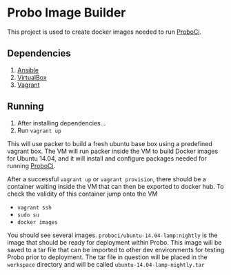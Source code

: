 # Probo Image Builder

This project is used to create docker images needed to run
[ProboCi](https://github.com/proboci/probo).

## Dependencies

1. [Ansible](https://docs.ansible.com/ansible/latest/index.html)
1. [VirtualBox](https://www.virtualbox.org/)
1. [Vagrant](https://www.vagrantup.com)

## Running

1. After installing dependencies...
1. Run `vagrant up`

This will use packer to build a fresh ubuntu base box using a predefined vagrant
box. The VM will run packer inside the VM to build Docker images for Ubuntu
14.04, and it will install and configure packages needed for running
[ProboCi](https://github.com/proboci/probo).

After a successful `vagrant up` or `vagrant provision`, there should be a
container waiting inside the VM that can then be exported to docker hub. To
check the validity of this container jump onto the VM

- `vagrant ssh`
- `sudo su`
- `docker images`

You should see several images. `proboci/ubuntu-14.04-lamp:nightly` is the
image that should be ready for deployment within Probo. This image will be saved
to a tar file that can be imported to other dev environments for testing Probo
prior to deployment. The tar file in question will be placed in the `workspace`
directory and will be called `ubuntu-14.04-lamp-nightly.tar`
